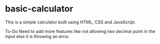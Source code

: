 # basic-calculator

This is a simple calculator built using HTML, CSS and JavaScript.

To-Do
Need to add more features like not allowing two decimal point in the input else it is throwing an error.

